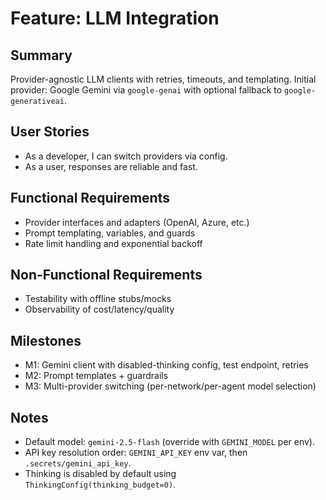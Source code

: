 # Feature: LLM Integration

## Summary
Provider-agnostic LLM clients with retries, timeouts, and templating.
Initial provider: Google Gemini via `google-genai` with optional fallback to `google-generativeai`.

## User Stories
- As a developer, I can switch providers via config.
- As a user, responses are reliable and fast.

## Functional Requirements
- Provider interfaces and adapters (OpenAI, Azure, etc.)
- Prompt templating, variables, and guards
- Rate limit handling and exponential backoff

## Non-Functional Requirements
- Testability with offline stubs/mocks
- Observability of cost/latency/quality

## Milestones
- M1: Gemini client with disabled-thinking config, test endpoint, retries
- M2: Prompt templates + guardrails
- M3: Multi-provider switching (per-network/per-agent model selection)

## Notes
- Default model: `gemini-2.5-flash` (override with `GEMINI_MODEL` per env).
- API key resolution order: `GEMINI_API_KEY` env var, then `.secrets/gemini_api_key`.
- Thinking is disabled by default using `ThinkingConfig(thinking_budget=0)`.
